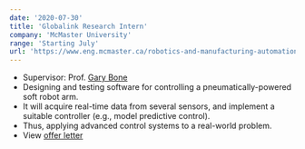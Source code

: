 ```yaml
---
date: '2020-07-30'
title: 'Globalink Research Intern'
company: 'McMaster University'
range: 'Starting July'
url: 'https://www.eng.mcmaster.ca/robotics-and-manufacturing-automation-research-rmal'
---
```


- Supervisor: Prof. [Gary Bone](https://www.eng.mcmaster.ca/people/faculty/gary-m-bone)
- Designing and testing software for controlling a pneumatically-powered soft robot arm. 
- It will acquire real-time data from several sensors, and implement a suitable controller (e.g., model predictive control). 
- Thus, applying advanced control systems to a real-world problem.
- View [offer letter]()